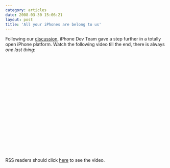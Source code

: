 ```yaml
---
category: articles
date: 2008-03-30 15:06:21
layout: post
title: 'All your iPhones are belong to us'
---
```


<p>Following our <a href="//joaobordalo.com/articles/2008/03/18/apple-please-open-the-iphone">discussion</a>, iPhone Dev Team gave a step further in a totally open iPhone platform. Watch the following video till the end, there is always <i>one last thing</i>:</p>

<iframe title="All your iPhones are belong to us" width="480" height="300" data-src="//www.youtube.com/embed/siuKQw6L6Rk" frameborder="0" allowfullscreen></iframe>

<p>RSS readers should click <a href="//joaobordalo.com/articles/2008/03/30/all-your-iphones-are-belong-to-us">here</a> to see the video.</p>
